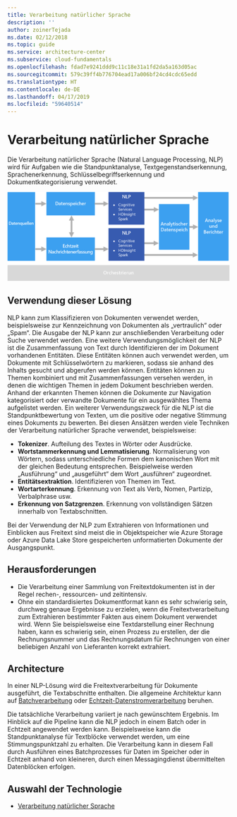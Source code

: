 ```yaml
---
title: Verarbeitung natürlicher Sprache
description: ''
author: zoinerTejada
ms.date: 02/12/2018
ms.topic: guide
ms.service: architecture-center
ms.subservice: cloud-fundamentals
ms.openlocfilehash: fdad7e9241ddd9c11c18e31a1fd2da5a163d05ac
ms.sourcegitcommit: 579c39ff4b776704ead17a006bf24cd4cdc65edd
ms.translationtype: HT
ms.contentlocale: de-DE
ms.lasthandoff: 04/17/2019
ms.locfileid: "59640514"
---
```

# <a name="natural-language-processing"></a>Verarbeitung natürlicher Sprache

Die Verarbeitung natürlicher Sprache (Natural Language Processing, NLP) wird für Aufgaben wie die Standpunktanalyse, Textgegenstandserkennung, Sprachenerkennung, Schlüsselbegriffserkennung und Dokumentkategorisierung verwendet.

![Diagramm einer Pipeline für die Verarbeitung natürlicher Sprache](./images/nlp-pipeline.png)

## <a name="when-to-use-this-solution"></a>Verwendung dieser Lösung

NLP kann zum Klassifizieren von Dokumenten verwendet werden, beispielsweise zur Kennzeichnung von Dokumenten als „vertraulich“ oder „Spam“. Die Ausgabe der NLP kann zur anschließenden Verarbeitung oder Suche verwendet werden. Eine weitere Verwendungsmöglichkeit der NLP ist die Zusammenfassung von Text durch Identifizieren der im Dokument vorhandenen Entitäten. Diese Entitäten können auch verwendet werden, um Dokumente mit Schlüsselwörtern zu markieren, sodass sie anhand des Inhalts gesucht und abgerufen werden können. Entitäten können zu Themen kombiniert und mit Zusammenfassungen versehen werden, in denen die wichtigen Themen in jedem Dokument beschrieben werden. Anhand der erkannten Themen können die Dokumente zur Navigation kategorisiert oder verwandte Dokumente für ein ausgewähltes Thema aufgelistet werden. Ein weiterer Verwendungszweck für die NLP ist die Standpunktbewertung von Texten, um die positive oder negative Stimmung eines Dokuments zu bewerten. Bei diesen Ansätzen werden viele Techniken der Verarbeitung natürlicher Sprache verwendet, beispielsweise:

- **Tokenizer**. Aufteilung des Textes in Wörter oder Ausdrücke.
- **Wortstammerkennung und Lemmatisierung**. Normalisierung von Wörtern, sodass unterschiedliche Formen dem kanonischen Wort mit der gleichen Bedeutung entsprechen. Beispielweise werden „Ausführung“ und „ausgeführt“ dem Wort „ausführen“ zugeordnet.
- **Entitätsextraktion**. Identifizieren von Themen im Text.
- **Wortarterkennung**. Erkennung von Text als Verb, Nomen, Partizip, Verbalphrase usw.
- **Erkennung von Satzgrenzen**. Erkennung von vollständigen Sätzen innerhalb von Textabschnitten.

Bei der Verwendung der NLP zum Extrahieren von Informationen und Einblicken aus Freitext sind meist die in Objektspeicher wie Azure Storage oder Azure Data Lake Store gespeicherten unformatierten Dokumente der Ausgangspunkt.

## <a name="challenges"></a>Herausforderungen

- Die Verarbeitung einer Sammlung von Freitextdokumenten ist in der Regel rechen-, ressourcen- und zeitintensiv.
- Ohne ein standardisiertes Dokumentformat kann es sehr schwierig sein, durchweg genaue Ergebnisse zu erzielen, wenn die Freitextverarbeitung zum Extrahieren bestimmter Fakten aus einem Dokument verwendet wird. Wenn Sie beispielsweise eine Textdarstellung einer Rechnung haben, kann es schwierig sein, einen Prozess zu erstellen, der die Rechnungsnummer und das Rechnungsdatum für Rechnungen von einer beliebigen Anzahl von Lieferanten korrekt extrahiert.

## <a name="architecture"></a>Architecture

In einer NLP-Lösung wird die Freitextverarbeitung für Dokumente ausgeführt, die Textabschnitte enthalten. Die allgemeine Architektur kann auf [Batchverarbeitung](../big-data/batch-processing.md) oder [Echtzeit-Datenstromverarbeitung](../big-data/real-time-processing.md) beruhen.

Die tatsächliche Verarbeitung variiert je nach gewünschtem Ergebnis. Im Hinblick auf die Pipeline kann die NLP jedoch in einem Batch oder in Echtzeit angewendet werden kann. Beispielsweise kann die Standpunktanalyse für Textblöcke verwendet werden, um eine Stimmungspunktzahl zu erhalten. Die Verarbeitung kann in diesem Fall durch Ausführen eines Batchprozesses für Daten im Speicher oder in Echtzeit anhand von kleineren, durch einen Messagingdienst übermittelten Datenblöcken erfolgen.

## <a name="technology-choices"></a>Auswahl der Technologie

- [Verarbeitung natürlicher Sprache](../technology-choices/natural-language-processing.md)
